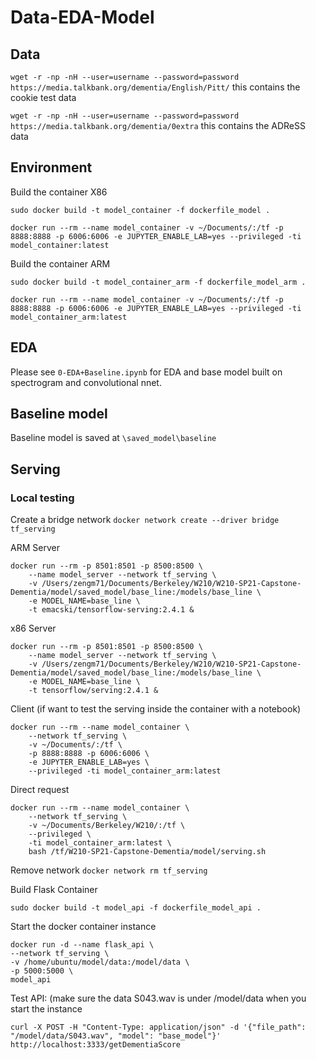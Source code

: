# Data-EDA-Model

## Data
`wget -r -np -nH --user=username --password=password https://media.talkbank.org/dementia/English/Pitt/` this contains the cookie test data

`wget -r -np -nH --user=username --password=password https://media.talkbank.org/dementia/0extra` this contains the ADReSS data

## Environment

Build the container X86
```
sudo docker build -t model_container -f dockerfile_model .

docker run --rm --name model_container -v ~/Documents/:/tf -p 8888:8888 -p 6006:6006 -e JUPYTER_ENABLE_LAB=yes --privileged -ti model_container:latest
```

Build the container ARM
```
sudo docker build -t model_container_arm -f dockerfile_model_arm .

docker run --rm --name model_container -v ~/Documents/:/tf -p 8888:8888 -p 6006:6006 -e JUPYTER_ENABLE_LAB=yes --privileged -ti model_container_arm:latest
```

## EDA

Please see `0-EDA+Baseline.ipynb` for EDA and base model built on spectrogram and convolutional nnet. 

## Baseline model
Baseline model is saved at `\saved_model\baseline`


## Serving

### Local testing 
Create a bridge network
`docker network create --driver bridge tf_serving`

ARM Server
```
docker run --rm -p 8501:8501 -p 8500:8500 \
	--name model_server --network tf_serving \
	-v /Users/zengm71/Documents/Berkeley/W210/W210-SP21-Capstone-Dementia/model/saved_model/base_line:/models/base_line \
	-e MODEL_NAME=base_line \
	-t emacski/tensorflow-serving:2.4.1 &
```

x86 Server
```
docker run --rm -p 8501:8501 -p 8500:8500 \
	--name model_server --network tf_serving \
	-v /Users/zengm71/Documents/Berkeley/W210/W210-SP21-Capstone-Dementia/model/saved_model/base_line:/models/base_line \
	-e MODEL_NAME=base_line \
	-t tensorflow/serving:2.4.1 &
```

Client (if want to test the serving inside the container with a notebook)
```
docker run --rm --name model_container \
	--network tf_serving \
	-v ~/Documents/:/tf \
	-p 8888:8888 -p 6006:6006 \
	-e JUPYTER_ENABLE_LAB=yes \
	--privileged -ti model_container_arm:latest
```

Direct request
```
docker run --rm --name model_container \
	--network tf_serving \
	-v ~/Documents/Berkeley/W210/:/tf \
	--privileged \
	-ti model_container_arm:latest \
	bash /tf/W210-SP21-Capstone-Dementia/model/serving.sh
```

Remove network
`docker network rm tf_serving`

Build Flask Container
```
sudo docker build -t model_api -f dockerfile_model_api .
```

Start the docker container instance
```
docker run -d --name flask_api \
--network tf_serving \
-v /home/ubuntu/model/data:/model/data \
-p 5000:5000 \
model_api
```

Test API: (make sure the data S043.wav is under /model/data when you start the instance
```
curl -X POST -H "Content-Type: application/json" -d '{"file_path": "/model/data/S043.wav", "model": "base_model"}'  http://localhost:3333/getDementiaScore
```
